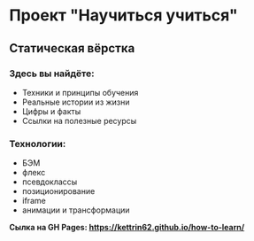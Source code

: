 # Проект "Научиться учиться"

## Статическая вёрстка

### Здесь вы найдёте:
* Техники и принципы обучения
* Реальные истории из жизни
* Цифры и факты
* Ссылки на полезные ресурсы

### Технологии:
* БЭМ
* флекс
* псевдоклассы
* позиционирование
* iframe
* анимации и трансформации

**Сылка на GH Pages: https://kettrin62.github.io/how-to-learn/**
